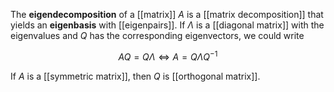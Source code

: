 The **eigendecomposition** of a [[matrix]] $A$ is a [[matrix decomposition]] that yields an **eigenbasis** with [[eigenpairs]]. If $\Lambda$ is a [[diagonal matrix]] with the eigenvalues and $Q$ has the corresponding eigenvectors, we could write

$$
AQ = Q\Lambda \iff A = Q\Lambda Q^{-1}
$$

If $A$ is a [[symmetric matrix]], then $Q$ is [[orthogonal matrix]]. 